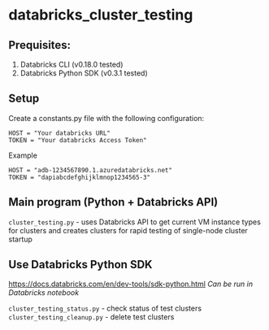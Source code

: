 # databricks_cluster_testing

## Prequisites:
1. Databricks CLI (v0.18.0 tested)
1. Databricks Python SDK (v0.3.1 tested)

## Setup
Create a constants.py file with the following configuration:
```
HOST = "Your databricks URL"
TOKEN = "Your databricks Access Token"
```

Example
```
HOST = "adb-1234567890.1.azuredatabricks.net"
TOKEN = "dapiabcdefghijklmnop1234565-3"
```

## Main program (Python + Databricks API)
`cluster_testing.py` - uses Databricks API to get current VM instance types for clusters and creates clusters for rapid testing of single-node cluster startup


## Use Databricks Python SDK
https://docs.databricks.com/en/dev-tools/sdk-python.html
*Can be run in Databricks notebook*

`cluster_testing_status.py` - check status of test clusters
`cluster_testing_cleanup.py` - delete test clusters
